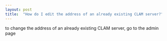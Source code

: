 ```yaml
---
layout: post
title:  "How do I edit the address of an already existing CLAM server?"
---
```

to change the address of an already existing CLAM server, go to the admin page
